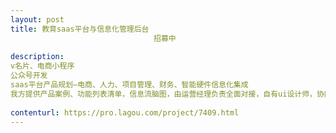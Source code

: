 ```yaml
---                
layout: post       
title: 教育saas平台与信息化管理后台
                                招募中
           
description: 
v名片、电商小程序
公众号开发
saas平台产品规划–电商、人力、项目管理、财务、智能硬件信息化集成
我方提供产品案例、功能列表清单，信息流脑图，由运营经理负责全面对接，自有ui设计师，协同
     
contenturl: https://pro.lagou.com/project/7409.html      
---                 
```


